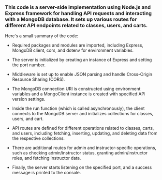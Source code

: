 ### This code is a server-side implementation using Node.js and Express framework for handling API requests and interacting with a MongoDB database. It sets up various routes for different API endpoints related to classes, users, and carts.

Here's a small summary of the code:

- Required packages and modules are imported, including Express, MongoDB client, cors, and dotenv for environment variables.

- The server is initialized by creating an instance of Express and setting the port number.

- Middleware is set up to enable JSON parsing and handle Cross-Origin Resource Sharing (CORS).

- The MongoDB connection URI is constructed using environment variables and a MongoClient instance is created with specified API version settings.

- Inside the run function (which is called asynchronously), the client connects to the MongoDB server and initializes collections for classes, users, and cart.

- API routes are defined for different operations related to classes, carts, and users, including fetching, inserting, updating, and deleting data from the respective collections.

- There are additional routes for admin and instructor-specific operations, such as checking admin/instructor status, granting admin/instructor roles, and fetching instructor data.

- Finally, the server starts listening on the specified port, and a success message is printed to the console.